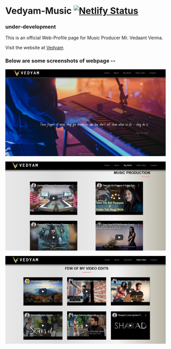 # Vedyam-Music   [![Netlify Status](https://api.netlify.com/api/v1/badges/501f0edf-ed90-4e95-9c43-7e8ce2f97d63/deploy-status)](https://app.netlify.com/sites/vedyam-music/deploys)

### under-development

This is an official Web-Profile page for Music Producer Mr. Vedaant Verma.

Visit the website at [Vedyam](https://vedyam-music.netlify.app/)                

### Below are some screenshots of webpage --

![alt-text](https://github.com/Taniya0501/Vedyam-Music/blob/main/v1.JPG)


![alt-text](https://github.com/Taniya0501/Vedyam-Music/blob/main/v2.JPG)


![alt-text](https://github.com/Taniya0501/Vedyam-Music/blob/main/v3.JPG)
